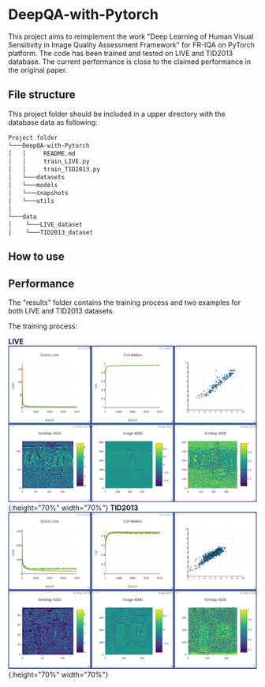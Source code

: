 # DeepQA-with-Pytorch

This project aims to reimplement the work "Deep Learning of Human Visual Sensitivity in Image Quality Assessment Framework" for FR-IQA on PyTorch platform. The code has been trained and tested on LIVE and TID2013 database. The current performance is close to the claimed performance in the original paper. 

## File structure

This project folder should be included in a upper directory with the database data as following:

```
Project folder
└───DeepQA-with-Pytorch
│   │     README.md
│   │     train_LIVE.py
│   │     train_TID2013.py
│   └───datasets
│   └───models
│   └───snapshots
│   └───utils
│
└───data
│    └───LIVE_dataset
│    └───TID2013_dataset
```

## How to use


## Performance
The "results" folder contains the training process and two examples for both LIVE and TID2013 datasets.

The training process:

**LIVE** 
![LIVEtrain](https://github.com/LeonLIU08/DeepQA-with-Pytorch/blob/master/results/LIVEtrainhist.png?raw=true){:height="70%" width="70%"}
**TID2013**
![TID13train](https://github.com/LeonLIU08/DeepQA-with-Pytorch/blob/master/results/TID2013trainhist.png?raw=true){:height="70%" width="70%"}
